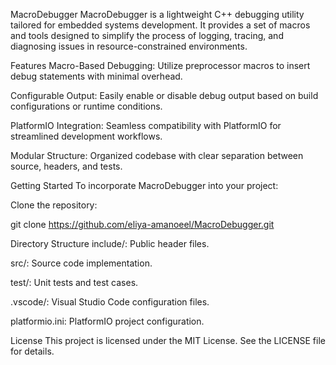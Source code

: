 MacroDebugger
MacroDebugger is a lightweight C++ debugging utility tailored for embedded systems development. It provides a set of macros and tools designed to simplify the process of logging, tracing, and diagnosing issues in resource-constrained environments.

Features
Macro-Based Debugging: Utilize preprocessor macros to insert debug statements with minimal overhead.

Configurable Output: Easily enable or disable debug output based on build configurations or runtime conditions.

PlatformIO Integration: Seamless compatibility with PlatformIO for streamlined development workflows.

Modular Structure: Organized codebase with clear separation between source, headers, and tests.

Getting Started
To incorporate MacroDebugger into your project:

Clone the repository:

git clone https://github.com/eliya-amanoeel/MacroDebugger.git

Directory Structure
include/: Public header files.

src/: Source code implementation.

test/: Unit tests and test cases.

.vscode/: Visual Studio Code configuration files.

platformio.ini: PlatformIO project configuration.

License
This project is licensed under the MIT License. See the LICENSE file for details.
